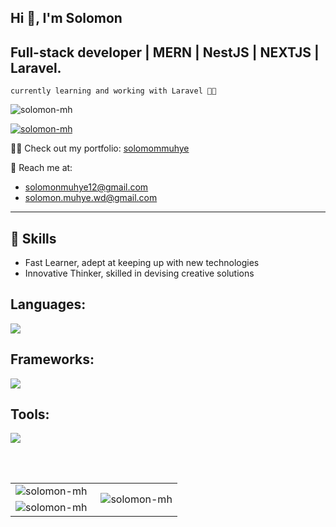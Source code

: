 <h2 align="left">Hi 👋, I'm Solomon</h2>

## Full-stack developer | MERN | NestJS | NEXTJS | Laravel. 
 `currently learning and working with Laravel 👨‍💻`
 <br/>
<p align="left"> <img src="https://komarev.com/ghpvc/?username=solomon-mh&label=Profile%20views&color=0e75b6&style=flat" alt="solomon-mh" /> </p>

<p align="left">
  <a href="https://github.com/ryo-ma/github-profile-trophy">
    <img src="https://github-profile-trophy.vercel.app/?username=solomon-mh&theme=darkhub&margin-w=15" alt="solomon-mh" />
  </a>
</p>


👨‍💻 Check out my portfolio: [solomommuhye](https://solomon-muhye-portfolio.vercel.app/)

📧 Reach me at:
- [solomonmuhye12@gmail.com](mailto:solomonmuhye12@gmail.com)
- [solomon.muhye.wd@gmail.com](mailto:solomon.muhye.wd@gmail.com)

---

## 💼 Skills
- Fast Learner, adept at keeping up with new technologies
- Innovative Thinker, skilled in devising creative solutions

## Languages:
<p align="left">
  <a href="https://skillicons.dev">
    <img src="https://skillicons.dev/icons?i=html,css,js,ts,py,php" />
  </a>
</p>

## Frameworks:
<p align="left">
  <a href="https://skillicons.dev">
    <img src="https://skillicons.dev/icons?i=bootstrap,tailwind,sass,materialui,react,redux,nextjs,django,express" />
  </a>
</p>

## Tools:
<p align="left">
  <a href="https://skillicons.dev">
    <img src="https://skillicons.dev/icons?i=git,github,vscode,postman,docker,vite,nodejs,mongodb,mysql,postgres,sqlite" />
  </a>
</p>
<br/><br/>
<table>
  <tr>
    <td>
      <img align="left" src="https://github-readme-streak-stats.herokuapp.com/?user=solomon-mh&theme=dark" alt="solomon-mh" />
    </td>
    <td rowspan="2">
      <img align="right" src="https://github-readme-stats.vercel.app/api/top-langs?username=solomon-mh&show_icons=true&locale=en&layout=compact&theme=dark" alt="solomon-mh" />
    </td>
  </tr>
  <tr>
    <td>
      <img align="left" src="https://github-readme-stats.vercel.app/api?username=solomon-mh&show_icons=true&locale=en&theme=dark" alt="solomon-mh" />
    </td>
  </tr>
</table>

<br/>
